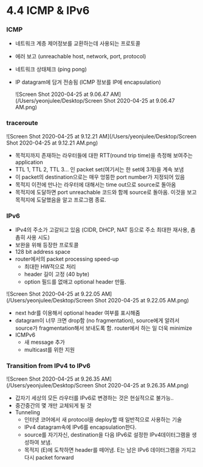 # 4.4 ICMP & IPv6

### ICMP

- 네트워크 계층 제어정보를 교환하는데 사용되는 프로토콜
- 에러 보고 (unreachable host, network, port, protocol)
- 네트워크 상태체크 (ping pong)

- IP datagram에 담겨 전송됨 (ICMP 정보를 IP에 encapsulation)

  ![Screen Shot 2020-04-25 at 9.06.47 AM](/Users/yeonjulee/Desktop/Screen Shot 2020-04-25 at 9.06.47 AM.png)



### traceroute

![Screen Shot 2020-04-25 at 9.12.21 AM](/Users/yeonjulee/Desktop/Screen Shot 2020-04-25 at 9.12.21 AM.png)



- 목적지까지 존재하는 라우터들에 대한 RTT(round trip time)을 측정해 보여주는 application
- TTL 1, TTL 2, TTL 3... 인 packet set(여기서는 한 set에 3개)을 계속 보냄
- 이 packet의 destination으로는 매우 엉뚱한 port number가 지정되어 있음
- 목적지 이전에 만나는 라우터에 대해서는 time out으로 source로 돌아옴
- 목적지에 도달하면 port unreachable 코드와 함께 source로 돌아옴. 이것을 보고 목적지에 도달했음을 알고 프로그램 종료.



### IPv6

- IPv4의 주소가 고갈되고 있음 (CIDR, DHCP, NAT 등으로 주소 최대한 재사용, 촘촘히 사용 시도)
- 보완을 위해 등장한 프로토콜
- 128 bit address space
- router에서의 packet processing speed-up
  - 최대한 HW적으로 처리
  - header 길이 고정 (40 byte)
  - option 필드를 없애고 optional header 만듦.

![Screen Shot 2020-04-25 at 9.22.05 AM](/Users/yeonjulee/Desktop/Screen Shot 2020-04-25 at 9.22.05 AM.png)

- next hdr를 이용해서 optional header 여부를 표시해줌
- datagram이 너무 크면 drop함 (no fragmentation), source에게 알려서 source가 fragmentation해서 보내도록 함. router에서 하는 일 더욱 minimize
- ICMPv6
  - 새 message 추가
  - multicast를 위한 지원



### Transition from IPv4 to IPv6

![Screen Shot 2020-04-25 at 9.26.35 AM](/Users/yeonjulee/Desktop/Screen Shot 2020-04-25 at 9.26.35 AM.png)

- 갑자기 세상의 모든 라우터를 IPv6로 변경하는 것은 현실적으로 불가능..
- 중간중간의 몇 개만 교체되게 될 것
- Tunneling
  - 인터넷 코어에서 새 protocol을 deploy할 때 일반적으로 사용하는 기술
  - IPv4 datagram속에 IPv6를 encapsulation한다.
  - source를 자기자신, destination을 다음 IPv6로 설정한 IPv4데이터그램을 생성하여 보냄.
  - 목적지 (E)에 도착하면 header를 떼어냄. E는 남은 IPv6 데이터그램을 가지고 다시 packet forward

